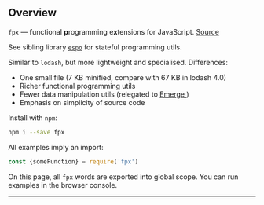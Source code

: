 ## Overview

`fpx` — **f**unctional **p**rogramming e**x**tensions for JavaScript.
<a href="https://github.com/Mitranim/fpx/blob/master/lib/fpx.js" target="_blank">
Source <span class="fa fa-github"></span>
</a>

See sibling library
<a href="http://mitranim.com/espo/" target="_blank">`espo`</a>
for stateful programming utils.

Similar to `lodash`, but more lightweight and specialised. Differences:

* One small file (7 KB minified, compare with 67 KB in lodash 4.0)
* Richer functional programming utils
* Fewer data manipulation utils (relegated to <a href="https://github.com/Mitranim/emerge" target="_blank">Emerge <span class="fa fa-github"></span></a>)
* Emphasis on simplicity of source code

Install with `npm`:

```sh
npm i --save fpx
```

All examples imply an import:

```js
const {someFunction} = require('fpx')
```

On this page, all `fpx` words are exported into global scope. You can run
examples in the browser console.

----

